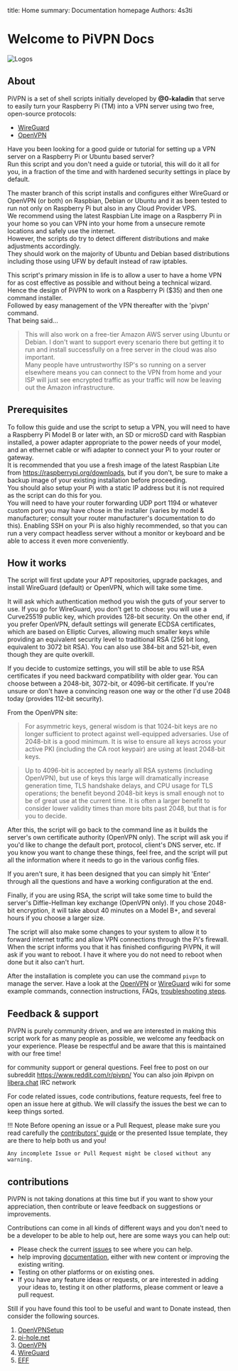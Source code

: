 title: Home
summary: Documentation homepage
Authors: 4s3ti

# Welcome to PiVPN Docs

![Logos](img/pivpnbanner.png)

## About

PiVPN is a set of shell scripts initially developed by **@0-kaladin** that serve to easily turn your Raspberry Pi (TM)
into a VPN server using two free, open-source protocols:
  * [WireGuard](https://www.wireguard.com/)
  * [OpenVPN](https://openvpn.net)

Have you been looking for a good guide or tutorial for setting up a VPN server on a Raspberry Pi or Ubuntu based server?  
Run this script and you don't need a guide or tutorial, this will do it all for you, in a fraction of the time and with hardened security settings in place by default.  

The master branch of this script installs and configures either WireGuard or OpenVPN (or both) on Raspbian, Debian or Ubuntu and it as been tested to run not only on Raspberry Pi but also in any Cloud Provider VPS.  
We recommend using the latest Raspbian Lite image on a Raspberry Pi in your home so you can VPN into your home from a unsecure remote locations and safely use the internet.  
However, the scripts do try to detect different distributions and make adjustments accordingly.  
They should work on the majority of Ubuntu and Debian based distributions including those using UFW by default instead of raw iptables.  

This script's primary mission in life is to allow a user to have a home VPN for as cost effective as possible and without being a technical wizard.  
Hence the design of PiVPN to work on a Raspberry Pi ($35) and then one command installer.  
Followed by easy management of the VPN thereafter with the 'pivpn' command.  
That being said...

> This will also work on a free-tier Amazon AWS server using Ubuntu or Debian.  I don't want to support every scenario there but getting it to run and install successfully on a free server in the cloud was also important.  
Many people have untrustworthy ISP's so running on a server elsewhere means you can connect to the VPN from home and your ISP will just see encrypted traffic as your traffic will now be leaving out the Amazon infrastructure.

## Prerequisites

To follow this guide and use the script to setup a VPN, you will need to have
a Raspberry Pi Model B or later with, an SD or microSD card with Raspbian installed,
a power adapter appropriate to the power needs of your model, and an ethernet cable or wifi
adapter to connect your Pi to your router or gateway.  
It is recommended that you use a fresh image of the latest Raspbian Lite from
https://raspberrypi.org/downloads, but if you don't, be sure to make a backup
image of your existing installation before proceeding.  
You should also setup your Pi with a static IP address
but it is not required as the script can do this for you.  
You will need to have your router forwarding UDP port 1194 or whatever custom
port you may have chose in the installer
(varies by model & manufacturer; consult your router manufacturer's documentation to do this).
Enabling SSH on your Pi is also highly recommended, so that you can run a very
compact headless server without a monitor or keyboard and be able to access it
even more conveniently.

## How it works

The script will first update your APT repositories, upgrade packages, and install WireGuard (default) or OpenVPN, which will take some time.

It will ask which authentication method you wish the guts of your server to use. If you go for WireGuard, you don't get to choose: you will use a Curve25519 public key, which provides 128-bit security. On the other end, if you prefer OpenVPN, default settings will generate ECDSA certificates, which are based on Elliptic Curves, allowing much smaller keys while providing an equivalent security level to traditional RSA (256 bit long, equivalent to 3072 bit RSA). You can also use 384-bit and 521-bit, even though they are quite overkill.

If you decide to customize settings, you will still be able to use RSA certificates if you need backward compatibility with older gear. You can choose between a 2048-bit, 3072-bit, or 4096-bit certificate. If you're unsure or don't have a convincing reason one way or the other I'd use 2048 today (provides 112-bit security).

From the OpenVPN site:

> For asymmetric keys, general wisdom is that 1024-bit keys are no longer sufficient to protect against well-equipped adversaries. Use of 2048-bit is a good minimum. It is wise to ensure all keys across your active PKI (including the CA root keypair) are using at least 2048-bit keys.

> Up to 4096-bit is accepted by nearly all RSA systems (including OpenVPN), but use of keys this large will dramatically increase generation time, TLS handshake delays, and CPU usage for TLS operations; the benefit beyond 2048-bit keys is small enough not to be of great use at the current time. It is often a larger benefit to consider lower validity times than more bits past 2048, but that is for you to decide.


After this, the script will go back to the command line as it builds the server's own certificate authority (OpenVPN only). The script will ask you if you'd like to change the default port, protocol, client's DNS server, etc. If you know you want to change these things, feel free, and the script will put all the information where it needs to go in the various config files.

If you aren't sure, it has been designed that you can simply hit 'Enter' through all the questions and have a working configuration at the end.

Finally, if you are using RSA, the script will take some time to build the server's Diffie-Hellman key exchange (OpenVPN only). If you chose 2048-bit encryption, it will take about 40 minutes on a Model B+, and several hours if you choose a larger size.

The script will also make some changes to your system to allow it to forward internet traffic and allow VPN connections through the Pi's firewall. When the script informs you that it has finished configuring PiVPN, it will ask if you want to reboot. I have it where you do not need to reboot when done but it also can't hurt.

After the installation is complete you can use the command `pivpn` to manage the server. Have a look at the [OpenVPN](https://github.com/pivpn/pivpn/wiki/OpenVPN) or [WireGuard](https://github.com/pivpn/pivpn/wiki/WireGuard) wiki for some example commands, connection instructions, FAQs, [troubleshooting steps](https://github.com/pivpn/pivpn/wiki/FAQ#how-do-i-troubleshoot-connection-issues).

## Feedback & support

PiVPN is purely community driven, and we are interested in making this script work for as many people as possible, we welcome any feedback on your experience.
Please be respectful and be aware that this is maintained with our free time!

for community support or general questions.
Feel free to post on our subreddit <https://www.reddit.com/r/pivpn/>
You can also join #pivpn on [libera.chat](https://libera.chat) IRC network

For code related issues, code contributions, feature requests, feel free to open an issue here at github.
We will classify the issues the best we can to keep things sorted.

!!! Note
    Before opening an issue or a Pull Request, please make sure you read carefully the [contributors' guide](https://github.com/pivpn/pivpn/blob/master/CONTRIBUTING.md) or the presented Issue template, they are there to help both us and you!

    Any incomplete Issue or Pull Request might be closed without any warning.

## contributions

PiVPN is not taking donations at this time but if you want to show your appreciation, then contribute or leave feedback on suggestions or improvements.

Contributions can come in all kinds of different ways and you don't need to be a developer to be able to help out, here are some ways you can help out:

* Please check the current [issues](https://github.com/pivpn/pivpn/issues) to see where you can help.
* help improving [documentation](https://github.com/pivpn/docs), either with new content or improving the existing writing.
* Testing on other platforms or on existing ones.
* If you have any feature ideas or requests, or are interested in adding your ideas to, testing it on other platforms, please comment or leave a pull request.

Still if you have found this tool to be useful and want to Donate instead, then consider the following sources.

1. [OpenVPNSetup](https://github.com/StarshipEngineer/OpenVPN-Setup)
2. [pi-hole.net](https://github.com/pi-hole/pi-hole)
3. [OpenVPN](https://openvpn.net)
4. [WireGuard](https://www.wireguard.com/)
5. [EFF](https://www.eff.org/)
